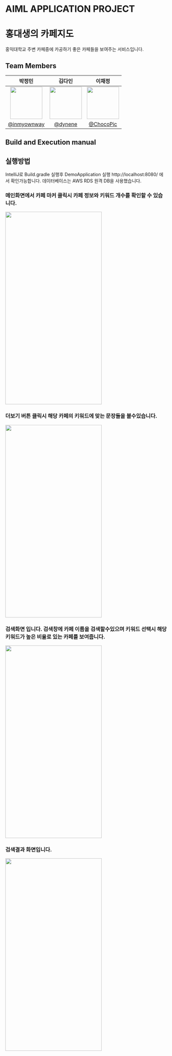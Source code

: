 # AIML APPLICATION PROJECT
# 홍대생의 카페지도
홍익대학교 주변 카페중에 카공하기 좋은 카페들을 보여주는 서비스입니다.


## Team Members 
|박정민|김다인|이채정|
|:--------------------:|:--------------------:|:--------------------:|
|<img src = "https://avatars.githubusercontent.com/u/90558247?v=4" width = "100" height = "100">|<img src = "https://avatars.githubusercontent.com/u/107914598?s=400&v=4" width = "100" height = "100">|<img src = "https://avatars.githubusercontent.com/u/107914598?s=400&v=4" width = "100" height = "100">
|[@inmyownway](https://github.com/inmyownway)|[@dynene](https://github.com/dynene)|[@ChocoPic](https://github.com/ChocoPic)|




## Build and Execution manual
## 실행방법
IntelliJ로 Build.gradle 실행후 DemoApplication 실행
http://localhost:8080/ 에서 확인가능합니다.
데이터베이스는 AWS RDS 원격 DB을 사용했습니다.
### 메인화면에서 카페 마커 클릭시 카페 정보와 키워드 개수를 확인할 수 있습니다.
<img src="https://user-images.githubusercontent.com/90558247/207772894-374f17cf-1e65-41f0-adac-86fb3dd5ede1.png"  width = "300" height = "600">

### 더보기 버튼 클릭시 해당 카페의 키워드에 맞는 문장들을 볼수있습니다.
<img src="https://user-images.githubusercontent.com/90558247/207773219-b29553e6-10f5-461c-811d-e79b1785a669.png" width = "300" height = "600">

### 검색화면 입니다. 검색창에 카페 이름을 검색할수있으며 키워드 선택시 해당 키워드가 높은 비율로 있는 카페를 보여줍니다.
<img src="https://user-images.githubusercontent.com/90558247/207773545-3eb17a6e-1121-45eb-b366-c67bb93f7a2c.png" width = "300" height = "600">

### 검색결과 화면입니다. 
<img src="https://user-images.githubusercontent.com/90558247/207773662-4c2ec462-d6ad-4b20-a59d-529d44eee370.png" width = "300" height = "600">

